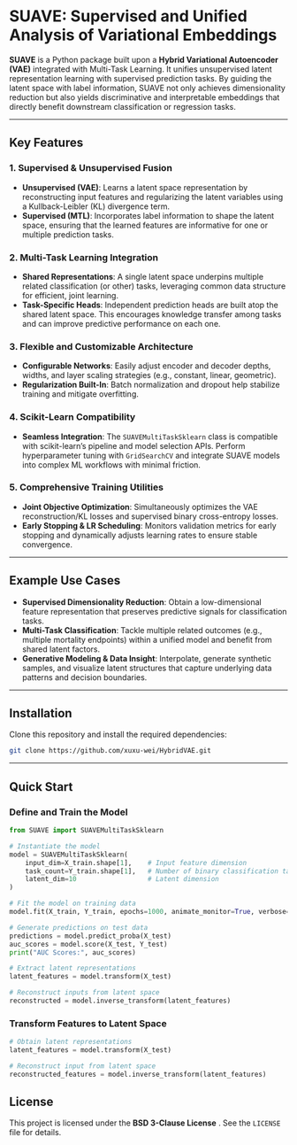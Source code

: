 # SUAVE: Supervised and Unified Analysis of Variational Embeddings

**SUAVE** is a Python package built upon a **Hybrid Variational Autoencoder (VAE)** integrated with Multi-Task Learning. It unifies unsupervised latent representation learning with supervised prediction tasks. By guiding the latent space with label information, SUAVE not only achieves dimensionality reduction but also yields discriminative and interpretable embeddings that directly benefit downstream classification or regression tasks.

---

## Key Features

### 1. Supervised & Unsupervised Fusion
- **Unsupervised (VAE)**: Learns a latent space representation by reconstructing input features and regularizing the latent variables using a Kullback-Leibler (KL) divergence term.  
- **Supervised (MTL)**: Incorporates label information to shape the latent space, ensuring that the learned features are informative for one or multiple prediction tasks.

### 2. Multi-Task Learning Integration
- **Shared Representations**: A single latent space underpins multiple related classification (or other) tasks, leveraging common data structure for efficient, joint learning.  
- **Task-Specific Heads**: Independent prediction heads are built atop the shared latent space. This encourages knowledge transfer among tasks and can improve predictive performance on each one.

### 3. Flexible and Customizable Architecture
- **Configurable Networks**: Easily adjust encoder and decoder depths, widths, and layer scaling strategies (e.g., constant, linear, geometric).  
- **Regularization Built-In**: Batch normalization and dropout help stabilize training and mitigate overfitting.

### 4. Scikit-Learn Compatibility
- **Seamless Integration**: The `SUAVEMultiTaskSklearn` class is compatible with scikit-learn’s pipeline and model selection APIs. Perform hyperparameter tuning with `GridSearchCV` and integrate SUAVE models into complex ML workflows with minimal friction.

### 5. Comprehensive Training Utilities
- **Joint Objective Optimization**: Simultaneously optimizes the VAE reconstruction/KL losses and supervised binary cross-entropy losses.  
- **Early Stopping & LR Scheduling**: Monitors validation metrics for early stopping and dynamically adjusts learning rates to ensure stable convergence.

---

## Example Use Cases

- **Supervised Dimensionality Reduction**: Obtain a low-dimensional feature representation that preserves predictive signals for classification tasks.  
- **Multi-Task Classification**: Tackle multiple related outcomes (e.g., multiple mortality endpoints) within a unified model and benefit from shared latent factors.  
- **Generative Modeling & Data Insight**: Interpolate, generate synthetic samples, and visualize latent structures that capture underlying data patterns and decision boundaries.

---

## Installation

Clone this repository and install the required dependencies:
```bash
git clone https://github.com/xuxu-wei/HybridVAE.git
```

---

## Quick Start

### Define and Train the Model
```python
from SUAVE import SUAVEMultiTaskSklearn

# Instantiate the model
model = SUAVEMultiTaskSklearn(
    input_dim=X_train.shape[1],    # Input feature dimension
    task_count=Y_train.shape[1],   # Number of binary classification tasks
    latent_dim=10                  # Latent dimension
)

# Fit the model on training data
model.fit(X_train, Y_train, epochs=1000, animate_monitor=True, verbose=1)

# Generate predictions on test data
predictions = model.predict_proba(X_test)
auc_scores = model.score(X_test, Y_test)
print("AUC Scores:", auc_scores)

# Extract latent representations
latent_features = model.transform(X_test)

# Reconstruct inputs from latent space
reconstructed = model.inverse_transform(latent_features)
```

### Transform Features to Latent Space
```python
# Obtain latent representations
latent_features = model.transform(X_test)

# Reconstruct input from latent space
reconstructed_features = model.inverse_transform(latent_features)
```


## License

This project is licensed under the **BSD 3-Clause License** . See the `LICENSE` file for details.



